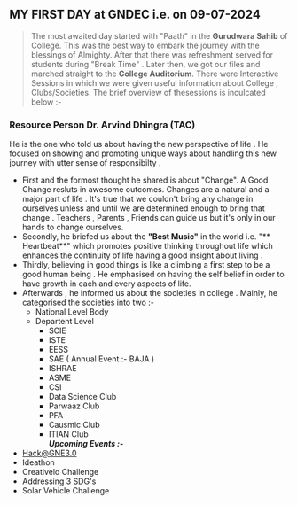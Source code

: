 ## **MY FIRST DAY at GNDEC i.e. on 09-07-2024**
> The most awaited day started with "Paath" in the **Gurudwara Sahib** of College. This was the best way to embark the journey with the blessings of Almighty. After that there was refreshment served for students during "Break Time" . Later then, we got our files and marched straight to the **College Auditorium**. There were Interactive Sessions in which we were given useful information about College , Clubs/Societies. The brief overview of thesessions is inculcated below :-
### Resource Person Dr. Arvind Dhingra (TAC)
He is the one who told us about having the new perspective of life . He focused on showing and promoting unique ways about handling this new journey with utter sense of responsibilty .
 * First and the formost thought he shared is about "Change". A Good Change resluts in awesome outcomes. Changes are a natural and a major part of life . It's true that we couldn't bring any change in ourselves unless and until we are determined enough to bring that change . Teachers , Parents , Friends can guide us but it's only in our hands to change ourselves.
 * Secondly, he briefed us about the **"Best Music"** in the world i.e. "** Heartbeat**" which promotes positive thinking throughout life which enhances the continuity of life having a good insight about living .
 * Thirdly, believing in good things is like a climbing a first step to be a good human being . He emphasised on having  the self belief in order to have growth in each and every aspects of life.
 * Afterwards , he informed us about the societies in college . Mainly, he categorised the societies into two :-
   * National Level Body
   * Departent Level
     * SCIE
     * ISTE
     * EESS
     * SAE  ( Annual Event :- BAJA )
     * ISHRAE
     * ASME
     * CSI
     * Data Science Club
     * Parwaaz Club
     * PFA
     * Causmic Club
     * ITIAN Club  
  ***Upcoming Events :-***  
  * Hack@GNE3.0
  * Ideathon 
  * Creativelo Challenge 
   * Addressing 3 SDG's
  * Solar Vehicle Challenge


